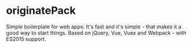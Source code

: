 # originatePack
Simple boilerplate for web apps. It's fast and it's simple - that makes it a good way to start things. Based on jQuery, Vue, Vuex and Webpack - with ES2015 support.
